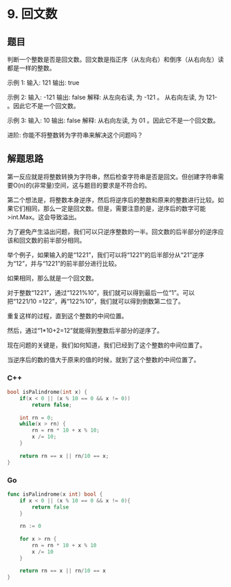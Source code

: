 # 9. 回文数

## 题目
判断一个整数是否是回文数。回文数是指正序（从左向右）和倒序（从右向左）读都是一样的整数。

示例 1:
输入: 121
输出: true

示例 2:
输入: -121
输出: false
解释: 从左向右读, 为 -121 。 从右向左读, 为 121- 。因此它不是一个回文数。

示例 3:
输入: 10
输出: false
解释: 从右向左读, 为 01 。因此它不是一个回文数。

进阶:
你能不将整数转为字符串来解决这个问题吗？

## 解题思路
第一反应就是将整数转换为字符串，然后检查字符串是否是回文。但创建字符串需要O(n)的(非常量)空间，这与题目的要求是不符合的。

第二个想法是，将整数本身逆序，然后将逆序后的整数和原来的整数进行比较。如果它们相同，那么一定是回文数。但是，需要注意的是，逆序后的数字可能>int.Max。这会导致溢出。

为了避免产生溢出问题，我们可以只逆序整数的一半。回文数的后半部分的逆序应该和回文数的前半部分相同。

举个例子，如果输入的是“1221”，我们可以将“1221”的后半部分从“21”逆序为“12”，并与“1221”的前半部分进行比较。

如果相同，那么就是一个回文数。

对于整数“1221”，通过“1221%10”，我们就可以得到最后一位“1”。可以把“1221/10 =122”，再“122%10”，我们就可以得到倒数第二位了。

重复这样的过程，直到这个整数的中间位置。

然后，通过“1*10+2=12”就能得到整数后半部分的逆序了。

现在问题的关键是，我们如何知道，我们已经到了这个整数的中间位置了。

当逆序后的数的值大于原来的值的时候，就到了这个整数的中间位置了。


### C++
```cpp
bool isPalindrome(int x) {
    if(x < 0 || (x % 10 == 0 && x != 0))
        return false;
    
    int rn = 0;
    while(x > rn) {
        rn = rn * 10 + x % 10;
        x /= 10;
    }
    
    return rn == x || rn/10 == x;
}
```

### Go
```go
func isPalindrome(x int) bool {
    if x < 0 || (x % 10 == 0 && x != 0){
        return false
    }
    
    rn := 0
    
    for x > rn {
        rn = rn * 10 + x % 10
        x /= 10
    }
    
    return rn == x || rn/10 == x
}
```